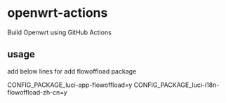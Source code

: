 # openwrt-actions
Build Openwrt using GitHub Actions

## usage
add below lines for add flowoffload package
>
CONFIG_PACKAGE_luci-app-flowoffload=y
CONFIG_PACKAGE_luci-i18n-flowoffload-zh-cn=y
